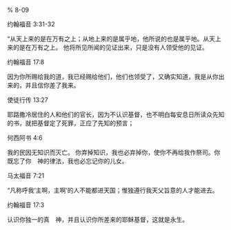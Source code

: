 % 8-09

约翰福音 3:31-32

“从天上来的是在万有之上；从地上来的是属乎地，他所说的也是属乎地。从天上来的是在万有之上。 他将所见所闻的见证出来，只是没有人领受他的见证。

约翰福音 17:8

因为你所赐给我的道，我已经赐给他们，他们也领受了，又确实知道，我是从你出来的，并且信你差了我来。

使徒行传 13:27

耶路撒冷居住的人和他们的官长，因为不认识基督，也不明白每安息日所读众先知的书，就把基督定了死罪，正应了先知的预言；

何西阿书 4:6

我的民因无知识而灭亡。
你弃掉知识，我也必弃掉你，使你不再给我作祭司。你既忘了你　神的律法，我也必忘记你的儿女。

马太福音 7:21

“凡称呼我‘主啊，主啊’的人不能都进天国；惟独遵行我天父旨意的人才能进去。

约翰福音 17:3

认识你独一的真　神，并且认识你所差来的耶稣基督，这就是永生。

